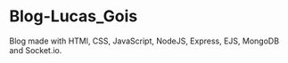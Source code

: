 # Blog-Lucas_Gois
Blog made with HTMl, CSS, JavaScript, NodeJS, Express, EJS, MongoDB and Socket.io.
